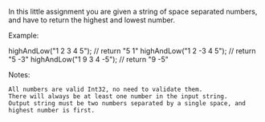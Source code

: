In this little assignment you are given a string of space separated numbers, and have to return the highest and lowest number.

Example:

highAndLow("1 2 3 4 5"); // return "5 1"
highAndLow("1 2 -3 4 5"); // return "5 -3"
highAndLow("1 9 3 4 -5"); // return "9 -5"

Notes:

    All numbers are valid Int32, no need to validate them.
    There will always be at least one number in the input string.
    Output string must be two numbers separated by a single space, and highest number is first.
